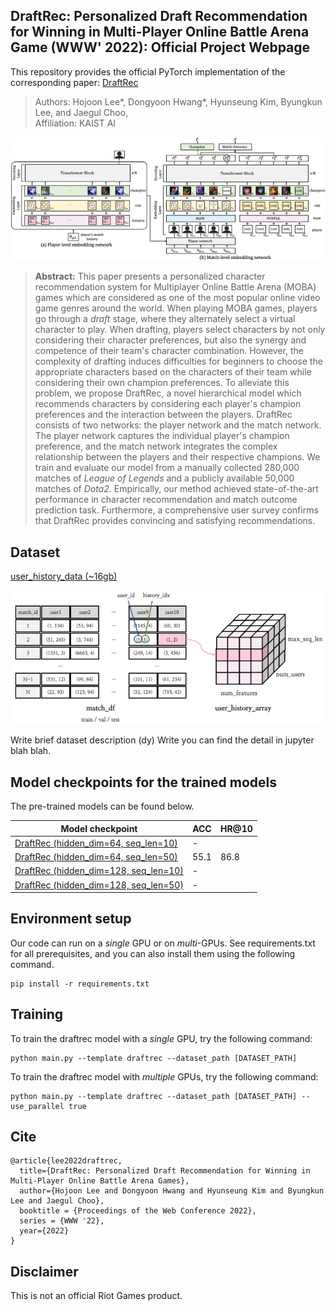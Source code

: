 ## DraftRec: Personalized Draft Recommendation for Winning in Multi-Player Online Battle Arena Game (WWW' 2022): Official Project Webpage
This repository provides the official PyTorch implementation of the corresponding paper: [DraftRec](link)

> Authors: Hojoon Lee*, Dongyoon Hwang*, Hyunseung Kim, Byungkun Lee, and Jaegul Choo,<br>
> Affiliation: KAIST AI

![](./assets/draftrec_model.png)


> **Abstract:** 
This paper presents a personalized character recommendation system for Multiplayer Online Battle Arena (MOBA) games which are considered as one of the most popular online video game genres around the world. 
When playing MOBA games, players go through a *draft* stage, where they alternately select a virtual character to play. 
When drafting, players select characters by not only considering their character preferences, but also the synergy and competence of their team's character combination. 
However, the complexity of drafting induces difficulties for beginners to choose the appropriate characters based on the characters of their team while considering their own champion preferences.
To alleviate this problem, we propose DraftRec, a novel hierarchical model which recommends characters by considering each player's champion preferences and the interaction between the players.
DraftRec consists of two networks: the player network and the match network. 
The player network captures the individual player's champion preference, and the match network integrates the complex relationship between the players and their respective champions. 
We train and evaluate our model from a manually collected 280,000 matches of *League of Legends* and a publicly available 50,000 matches of *Dota2*. 
Empirically, our method achieved state-of-the-art performance in character recommendation and match outcome prediction task. 
Furthermore, a comprehensive user survey confirms that DraftRec provides convincing and satisfying recommendations.

## Dataset

[user_history_data (~16gb)](https://davian-lab.quickconnect.to/d/s/o9mpSh3FqCKvOVvkEO5NauhID5OGhRc7/uyXjCG-PHwyJv17OSlAsZSUIzTjg50xt-tbBgS4dDbAk)

![](./assets/dataset.png)

Write brief dataset description (dy)
Write you can find the detail in jupyter blah blah.

## Model checkpoints for the trained models

The pre-trained models can be found below. 

|                             Model checkpoint                             |      ACC        |     HR@10    | 
|--------------------------------------------------------------------------|-----------------|--------------|
|[DraftRec (hidden_dim=64, seq_len=10)](link1)                             |      -          |              |
|[DraftRec (hidden_dim=64, seq_len=50)](link2)                             |      55.1       |     86.8     |
|[DraftRec (hidden_dim=128, seq_len=10)](link3)                            |      -          |              |
|[DraftRec (hidden_dim=128, seq_len=50)](link4)                            |      -          |              |

## Environment setup

Our code can run on a *single* GPU or on *multi*-GPUs.
See requirements.txt for all prerequisites, and you can also install them using the following command.

```
pip install -r requirements.txt
```

## Training

To train the draftrec model with a *single* GPU, try the following command:

```
python main.py --template draftrec --dataset_path [DATASET_PATH]
```

To train the draftrec model with *multiple* GPUs, try the following command:

```
python main.py --template draftrec --dataset_path [DATASET_PATH] --use_parallel true
```

## Cite

```
@article{lee2022draftrec,
  title={DraftRec: Personalized Draft Recommendation for Winning in Multi-Player Online Battle Arena Games},
  author={Hojoon Lee and Dongyoon Hwang and Hyunseung Kim and Byungkun Lee and Jaegul Choo},
  booktitle = {Proceedings of the Web Conference 2022},
  series = {WWW '22},
  year={2022}
}
```

## Disclaimer

This is not an official Riot Games product.
